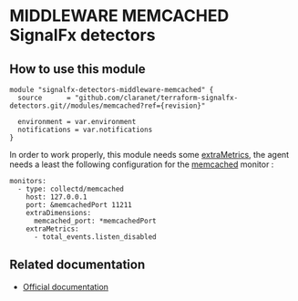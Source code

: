 # MIDDLEWARE MEMCACHED SignalFx detectors

## How to use this module

```hcl
module "signalfx-detectors-middleware-memcached" {
  source      = "github.com/claranet/terraform-signalfx-detectors.git//modules/memcached?ref={revision}"

  environment = var.environment
  notifications = var.notifications
}
```

In order to work properly, this module needs some [extraMetrics](https://docs.signalfx.com/en/latest/integrations/agent/monitors/collectd-memcached.html#non-default-metrics-version-4-7-0), the agent needs a least the following configuration for the [memcached](https://docs.signalfx.com/en/latest/integrations/agent/monitors/collectd-memcached.html) monitor :

```
monitors:
  - type: collectd/memcached
    host: 127.0.0.1
    port: &memcachedPort 11211
    extraDimensions:
      memcached_port: *memcachedPort
    extraMetrics:
      - total_events.listen_disabled
```

## Related documentation

* [Official documentation](https://docs.signalfx.com/en/latest/integrations/agent/monitors/collectd-memcached.html)
